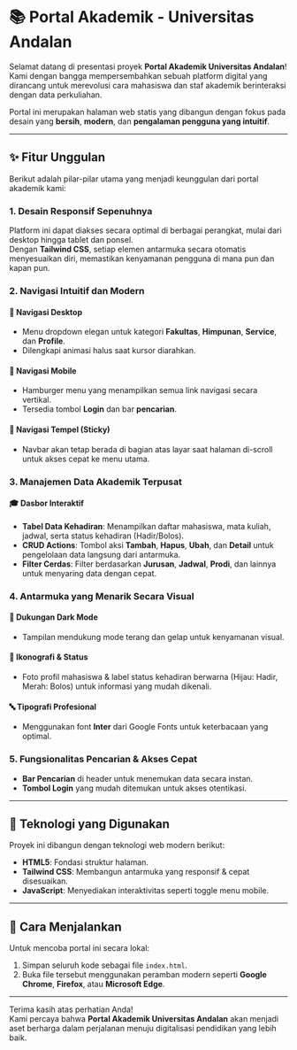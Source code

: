 # 📚 Portal Akademik - Universitas Andalan

Selamat datang di presentasi proyek **Portal Akademik Universitas Andalan**!  
Kami dengan bangga mempersembahkan sebuah platform digital yang dirancang untuk merevolusi cara mahasiswa dan staf akademik berinteraksi dengan data perkuliahan.

Portal ini merupakan halaman web statis yang dibangun dengan fokus pada desain yang **bersih**, **modern**, dan **pengalaman pengguna yang intuitif**.

---

## ✨ Fitur Unggulan

Berikut adalah pilar-pilar utama yang menjadi keunggulan dari portal akademik kami:

### 1. Desain Responsif Sepenuhnya
Platform ini dapat diakses secara optimal di berbagai perangkat, mulai dari desktop hingga tablet dan ponsel.  
Dengan **Tailwind CSS**, setiap elemen antarmuka secara otomatis menyesuaikan diri, memastikan kenyamanan pengguna di mana pun dan kapan pun.

### 2. Navigasi Intuitif dan Modern
#### 📌 Navigasi Desktop
- Menu dropdown elegan untuk kategori **Fakultas**, **Himpunan**, **Service**, dan **Profile**.
- Dilengkapi animasi halus saat kursor diarahkan.

#### 📱 Navigasi Mobile
- Hamburger menu yang menampilkan semua link navigasi secara vertikal.
- Tersedia tombol **Login** dan bar **pencarian**.

#### 📌 Navigasi Tempel (Sticky)
- Navbar akan tetap berada di bagian atas layar saat halaman di-scroll untuk akses cepat ke menu utama.

### 3. Manajemen Data Akademik Terpusat
#### 🎓 Dasbor Interaktif
- **Tabel Data Kehadiran**: Menampilkan daftar mahasiswa, mata kuliah, jadwal, serta status kehadiran (Hadir/Bolos).
- **CRUD Actions**: Tombol aksi **Tambah**, **Hapus**, **Ubah**, dan **Detail** untuk pengelolaan data langsung dari antarmuka.
- **Filter Cerdas**: Filter berdasarkan **Jurusan**, **Jadwal**, **Prodi**, dan lainnya untuk menyaring data dengan cepat.

### 4. Antarmuka yang Menarik Secara Visual
#### 🌙 Dukungan Dark Mode
- Tampilan mendukung mode terang dan gelap untuk kenyamanan visual.

#### 👤 Ikonografi & Status
- Foto profil mahasiswa & label status kehadiran berwarna (Hijau: Hadir, Merah: Bolos) untuk informasi yang mudah dikenali.

#### 🔤 Tipografi Profesional
- Menggunakan font **Inter** dari Google Fonts untuk keterbacaan yang optimal.

### 5. Fungsionalitas Pencarian & Akses Cepat
- **Bar Pencarian** di header untuk menemukan data secara instan.
- **Tombol Login** yang mudah ditemukan untuk akses otentikasi.

---

## 🚀 Teknologi yang Digunakan
Proyek ini dibangun dengan teknologi web modern berikut:

- **HTML5**: Fondasi struktur halaman.
- **Tailwind CSS**: Membangun antarmuka yang responsif & cepat disesuaikan.
- **JavaScript**: Menyediakan interaktivitas seperti toggle menu mobile.

---

## 🔧 Cara Menjalankan
Untuk mencoba portal ini secara lokal:

1. Simpan seluruh kode sebagai file `index.html`.
2. Buka file tersebut menggunakan peramban modern seperti **Google Chrome**, **Firefox**, atau **Microsoft Edge**.

---

Terima kasih atas perhatian Anda!  
Kami percaya bahwa **Portal Akademik Universitas Andalan** akan menjadi aset berharga dalam perjalanan menuju digitalisasi pendidikan yang lebih baik.
